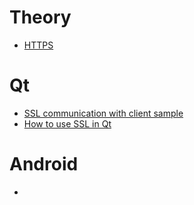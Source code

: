 # Theory #
  * [HTTPS](http://en.wikipedia.org/wiki/HTTP_Secure)

# Qt #
  * [SSL communication with client sample](http://www.qtforum.org/article/26551/ssl-communication-with-client-sample-code.html)
  * [How to use SSL in Qt](http://stackoverflow.com/questions/3516143/qt-ssl-support-missing)

# Android #
  * 